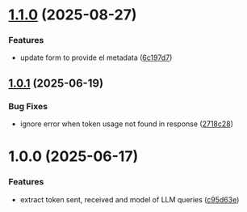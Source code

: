 # [1.1.0](https://github.com/gravitee-io/gravitee-policy-ai-prompt-token-tracking/compare/1.0.1...1.1.0) (2025-08-27)


### Features

* update form to provide el metadata ([6c197d7](https://github.com/gravitee-io/gravitee-policy-ai-prompt-token-tracking/commit/6c197d7f4c51862e8c015bc00e98d9b657bc1a13))

## [1.0.1](https://github.com/gravitee-io/gravitee-policy-ai-prompt-token-tracking/compare/1.0.0...1.0.1) (2025-06-19)


### Bug Fixes

* ignore error when token usage not found in response ([2718c28](https://github.com/gravitee-io/gravitee-policy-ai-prompt-token-tracking/commit/2718c286ccd52d84b77cc651f56b10cbadb47e3f))

# 1.0.0 (2025-06-17)


### Features

* extract token sent, received and model of LLM queries ([c95d63e](https://github.com/gravitee-io/gravitee-policy-ai-prompt-token-tracking/commit/c95d63e64c228dec7b38af35f09706ca28a2bbf4))
